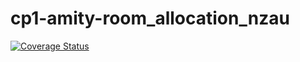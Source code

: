 # cp1-amity-room_allocation_nzau
[![Coverage Status](https://coveralls.io/repos/github/nzaujk/cp1-amity-room_allocation_nzau/badge.svg?branch=master)](https://coveralls.io/github/nzaujk/cp1-amity-room_allocation_nzau?branch=master)